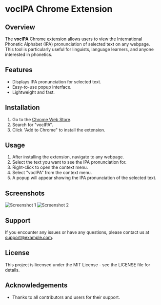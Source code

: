 # vocIPA Chrome Extension

## Overview
The **vocIPA** Chrome extension allows users to view the International Phonetic Alphabet (IPA) pronunciation of selected text on any webpage. This tool is particularly useful for linguists, language learners, and anyone interested in phonetics.

## Features
- Displays IPA pronunciation for selected text.
- Easy-to-use popup interface.
- Lightweight and fast.

## Installation
1. Go to the [Chrome Web Store](https://chrome.google.com/webstore).
2. Search for "vocIPA".
3. Click "Add to Chrome" to install the extension.

## Usage
1. After installing the extension, navigate to any webpage.
2. Select the text you want to see the IPA pronunciation for.
3. Right-click to open the context menu.
4. Select "vocIPA" from the context menu.
5. A popup will appear showing the IPA pronunciation of the selected text.

## Screenshots
![Screenshot 1](path/to/screenshot1.png)
![Screenshot 2](path/to/screenshot2.png)

## Support
If you encounter any issues or have any questions, please contact us at [support@example.com](mailto:support@example.com).

## License
This project is licensed under the MIT License - see the LICENSE file for details.

## Acknowledgements
- Thanks to all contributors and users for their support.